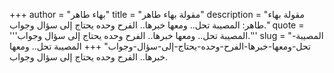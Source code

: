 +++
author = "بهاء طاهر"
title = "مقولة بهاء طاهر"
description = "مقولة بهاء طاهر: المصيبة تحل.. ومعها خبرها.. الفرح وحده يحتاج إلى سؤال وجواب."
quote = '''المصيبة تحل.. ومعها خبرها.. الفرح وحده يحتاج إلى سؤال وجواب.''' 
slug = "المصيبة-تحل-ومعها-خبرها-الفرح-وحده-يحتاج-إلى-سؤال-وجواب"
+++
المصيبة تحل.. ومعها خبرها.. الفرح وحده يحتاج إلى سؤال وجواب.
